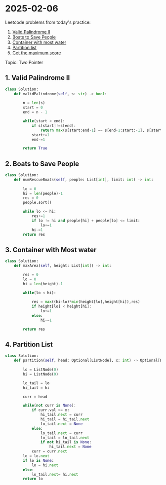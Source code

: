 # 2025-02-06

Leetcode problems from today's practice:

1. [Valid Palindrome II](https://leetcode.com/problems/valid-palindrome-ii/)
2. [Boats to Save People](https://leetcode.com/problems/boats-to-save-people/)
3. [Container with most water](https://leetcode.com/problems/container-with-most-water/)
4. [Partition list](https://leetcode.com/problems/partition-list/)
5. [Get the maximum score](https://leetcode.com/problems/get-the-maximum-score/)


Topic: Two Pointer

## 1. Valid Palindrome II
```python
class Solution:
    def validPalindrome(self, s: str) -> bool:
        
        n = len(s)
        start = 0 
        end = n - 1

        while(start < end):
            if s[start]!=s[end]:
                return max(s[start:end-1] == s[end-1:start:-1], s[start+1:end] == s[end:start+1:-1])
            start+=1
            end-=1

        return True
```

## 2. Boats to Save People
```python
class Solution:
    def numRescueBoats(self, people: List[int], limit: int) -> int:
        
        lo = 0
        hi = len(people)-1
        res = 0 
        people.sort()

        while lo <= hi:
            res+=1
            if lo != hi and people[hi] + people[lo] <= limit:
                lo+=1
            hi-=1
        return res

```

## 3. Container with Most water
```python
class Solution:
    def maxArea(self, height: List[int]) -> int:

        res = 0
        lo = 0 
        hi = len(height)-1

        while(lo < hi):
            
            res = max((hi-lo)*min(height[lo],height[hi]),res)
            if height[lo] < height[hi]:
                lo+=1
            else:
                hi-=1

        return res

```

## 4. Partition List
```python
class Solution:
    def partition(self, head: Optional[ListNode], x: int) -> Optional[ListNode]:
        
        lo = ListNode(0)
        hi = ListNode(0)

        lo_tail = lo
        hi_tail = hi

        curr = head

        while(not curr is None):
            if curr.val >= x:
                hi_tail.next = curr
                hi_tail = hi_tail.next
                lo_tail.next = None 
            else:
                lo_tail.next = curr
                lo_tail = lo_tail.next
                if not hi_tail is None:
                    hi_tail.next = None 
            curr = curr.next
        lo = lo.next
        if lo is None:
            lo = hi.next
        else:
            lo_tail.next= hi.next
        return lo

```

